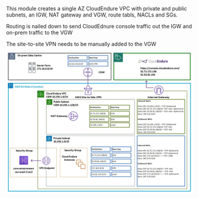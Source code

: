 This module creates a single AZ CloudEndure VPC with private and public subnets, an IGW, NAT gateway and VGW, route tabls, NACLs and SGs.

Routing is nailed down to send CloudEdnure console traffic out the IGW and on-prem traffic to the VGW

The site-to-site VPN needs to be manually added to the VGW

![Diagram v1.0](CloudEndure%20AWS%20WAN%20version%201.0%20-%20Terraform%20Documentation.jpg)

